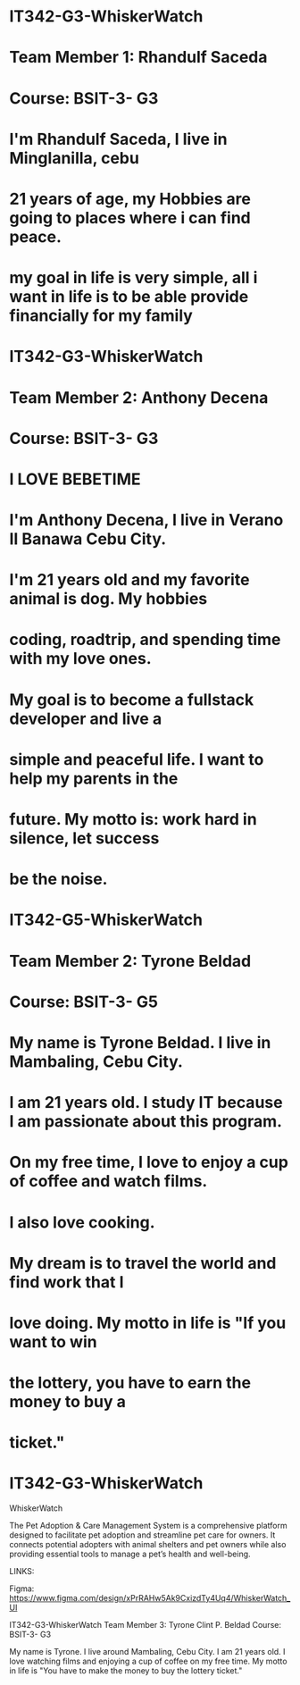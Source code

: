 

# IT342-G3-WhiskerWatch 

# Team Member 1: Rhandulf Saceda
# Course:        BSIT-3- G3
#       
#                
#                I'm Rhandulf Saceda, I live in Minglanilla, cebu 
#                21 years of age, my Hobbies are going to places where i can find peace.
#                my goal in life is very simple, all i want in life is to be able provide financially for my family


# IT342-G3-WhiskerWatch 

# Team Member 2: Anthony Decena
# Course:        BSIT-3- G3
#       
#                I LOVE BEBETIME
#                I'm Anthony Decena, I live in Verano II Banawa Cebu City. 
#                I'm 21 years old and my favorite animal is dog. My hobbies 
#                coding, roadtrip, and spending time with my love ones. 

#                My goal is to become a fullstack developer and live a
#                simple and peaceful life. I want to help my parents in the 
#                future. My motto is: work hard in silence, let success 
#                be the noise.


# IT342-G5-WhiskerWatch 

# Team Member 2: Tyrone Beldad
# Course:        BSIT-3- G5
#       
#                My name is Tyrone Beldad. I live in Mambaling, Cebu City.
#                I am 21 years old. I study IT because I am passionate about this program.
#                On my free time, I love to enjoy a cup of coffee and watch films.
#                I also love cooking.

#                My dream is to travel the world and find work that I 
#                love doing. My motto in life is "If you want to win
#                the lottery, you have to earn the money to buy a 
#                ticket."




# IT342-G3-WhiskerWatch

WhiskerWatch

The Pet Adoption & Care Management System is a comprehensive platform designed to facilitate pet adoption and streamline pet care for owners. It connects potential adopters with animal shelters and pet owners while also providing essential tools to manage a pet’s health and well-being.



LINKS:

Figma: https://www.figma.com/design/xPrRAHw5Ak9CxizdTy4Uq4/WhiskerWatch_UI


IT342-G3-WhiskerWatch
Team Member 3: Tyrone Clint P. Beldad
Course: BSIT-3- G3

My name is Tyrone. I live around Mambaling, Cebu City.
I am 21 years old. I love watching films and enjoying a cup of coffee on my free time.
My motto in life is "You have to make the money to buy the lottery ticket."

